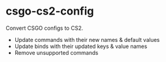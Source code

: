 # csgo-cs2-config

Convert CSGO configs to CS2.

- Update commands with their new names & default values
- Update binds with their updated keys & value names
- Remove unsupported commands
